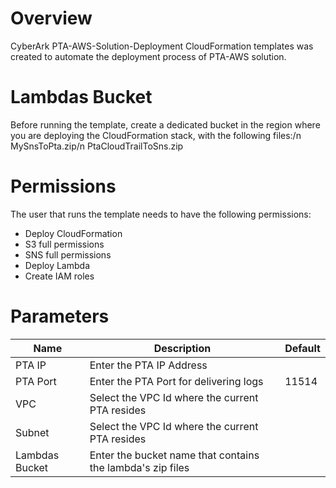 # Overview

CyberArk PTA-AWS-Solution-Deployment CloudFormation templates was created to automate the deployment process of PTA-AWS solution. 

# Lambdas Bucket

Before running the template, create a dedicated bucket in the region where you are deploying the CloudFormation stack, with the following files:/n
MySnsToPta.zip/n
PtaCloudTrailToSns.zip

# Permissions

The user that runs the template needs to have the following permissions:
- Deploy CloudFormation
- S3 full permissions
- SNS full permissions
- Deploy Lambda 
- Create IAM roles

# Parameters

| Name | Description | Default | 
|------------------------------|-------------|-------------|
| PTA IP | Enter the PTA IP Address | |
| PTA Port | Enter the PTA Port for delivering logs | 11514 |
| VPC | Select the VPC Id where the current PTA resides | |
| Subnet | Select the VPC Id where the current PTA resides| |
| Lambdas Bucket | Enter the bucket name that contains the lambda's zip files| |

